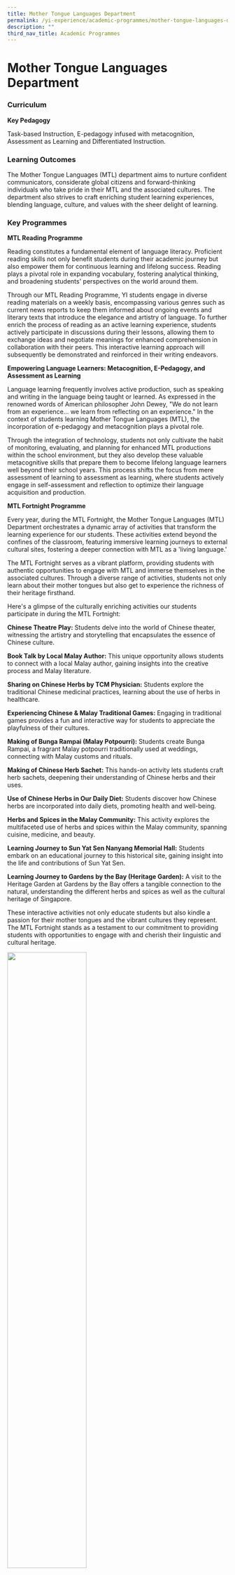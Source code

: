 ```yaml
---
title: Mother Tongue Languages Department
permalink: /yi-experience/academic-programmes/mother-tongue-languages-department/
description: ""
third_nav_title: Academic Programmes
---
```

# **Mother Tongue Languages Department**

### Curriculum

**Key Pedagogy**

Task-based Instruction, E-pedagogy infused with metacognition, Assessment as Learning and Differentiated Instruction.

### Learning Outcomes

The Mother Tongue Languages (MTL) department aims to nurture confident communicators, considerate global citizens and forward-thinking individuals who take pride in their MTL and the associated cultures. The department also strives to craft enriching student learning experiences, blending language, culture, and values with the sheer delight of learning.

### Key Programmes

**MTL Reading Programme**

Reading constitutes a fundamental element of language literacy. Proficient reading skills not only benefit students during their academic journey but also empower them for continuous learning and lifelong success. Reading plays a pivotal role in expanding vocabulary, fostering analytical thinking, and broadening students' perspectives on the world around them.

Through our MTL Reading Programme, YI students engage in diverse reading materials on a weekly basis, encompassing various genres such as current news reports to keep them informed about ongoing events and literary texts that introduce the elegance and artistry of language. To further enrich the process of reading as an active learning experience, students actively participate in discussions during their lessons, allowing them to exchange ideas and negotiate meanings for enhanced comprehension in collaboration with their peers. This interactive learning approach will subsequently be demonstrated and reinforced in their writing endeavors.

**Empowering Language Learners: Metacognition, E-Pedagogy, and Assessment as Learning**

Language learning frequently involves active production, such as speaking and writing in the language being taught or learned. As expressed in the renowned words of American philosopher John Dewey, "We do not learn from an experience... we learn from reflecting on an experience." In the context of students learning Mother Tongue Languages (MTL), the incorporation of e-pedagogy and metacognition plays a pivotal role.

Through the integration of technology, students not only cultivate the habit of monitoring, evaluating, and planning for enhanced MTL productions within the school environment, but they also develop these valuable metacognitive skills that prepare them to become lifelong language learners well beyond their school years. This process shifts the focus from mere assessment of learning to assessment as learning, where students actively engage in self-assessment and reflection to optimize their language acquisition and production.

**MTL Fortnight Programme**

Every year, during the MTL Fortnight, the Mother Tongue Languages (MTL) Department orchestrates a dynamic array of activities that transform the learning experience for our students. These activities extend beyond the confines of the classroom, featuring immersive learning journeys to external cultural sites, fostering a deeper connection with MTL as a 'living language.'

The MTL Fortnight serves as a vibrant platform, providing students with authentic opportunities to engage with MTL and immerse themselves in the associated cultures. Through a diverse range of activities, students not only learn about their mother tongues but also get to experience the richness of their heritage firsthand.

Here's a glimpse of the culturally enriching activities our students participate in during the MTL Fortnight:

**Chinese Theatre Play:** Students delve into the world of Chinese theater, witnessing the artistry and storytelling that encapsulates the essence of Chinese culture.

**Book Talk by Local Malay Author:** This unique opportunity allows students to connect with a local Malay author, gaining insights into the creative process and Malay literature.

**Sharing on Chinese Herbs by TCM Physician:** Students explore the traditional Chinese medicinal practices, learning about the use of herbs in healthcare.

**Experiencing Chinese &amp; Malay Traditional Games:** Engaging in traditional games provides a fun and interactive way for students to appreciate the playfulness of their cultures.

**Making of Bunga Rampai (Malay Potpourri):** Students create Bunga Rampai, a fragrant Malay potpourri traditionally used at weddings, connecting with Malay customs and rituals.

**Making of Chinese Herb Sachet:** This hands-on activity lets students craft herb sachets, deepening their understanding of Chinese herbs and their uses.

**Use of Chinese Herbs in Our Daily Diet:** Students discover how Chinese herbs are incorporated into daily diets, promoting health and well-being.

**Herbs and Spices in the Malay Community:** This activity explores the multifaceted use of herbs and spices within the Malay community, spanning cuisine, medicine, and beauty.

**Learning Journey to Sun Yat Sen Nanyang Memorial Hall:** Students embark on an educational journey to this historical site, gaining insight into the life and contributions of Sun Yat Sen.

**Learning Journey to Gardens by the Bay (Heritage Garden):** A visit to the Heritage Garden at Gardens by the Bay offers a tangible connection to the natural, understanding the different herbs and spices as well as the cultural heritage of Singapore.

These interactive activities not only educate students but also kindle a passion for their mother tongues and the vibrant cultures they represent. The MTL Fortnight stands as a testament to our commitment to providing students with opportunities to engage with and cherish their linguistic and cultural heritage.

<img style="width:60%" src="/images/mtl%20cl1.jpg">
<img style="width:60%" src="/images/mtl%20cl2.JPG">
<img style="width:70%" src="/images/mtl%20cl3.jpg">
<img style="width:70%" src="/images/mtl%20ml1.jpg">
<img style="width:70%" src="/images/mtl%20ml2.jpg">
<img style="width:70%" src="/images/mtl%20ml3.jpeg">
<img style="width:50%" src="/images/mtl%20ml4.jpeg">

**Mid-Autumn Festival Celebration**

Our Mid-Autumn Festival celebration is a momentous event where our school community comes together to foster cultural awareness and understanding. We hold this celebration with the primary goals of instilling the values of family reunion and harmony and strengthening our bond as One YI Family. The festivities encompass a variety of engaging activities, such as a photo booth for capturing memories, lantern riddles to stimulate our minds, student-led tea appreciation sessions, delightful mooncake tasting, and captivating performances featuring our talented students, including the Chinese orchestra and wushu demonstrations. Through these activities, we not only celebrate this cherished cultural tradition but also deepen our connections and reinforce our unity as a school community.